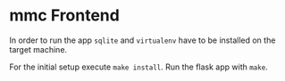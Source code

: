 # mmc Frontend

In order to run the app `sqlite` and `virtualenv` have to be installed on the target machine.

For the initial setup execute `make install`. Run the flask app with `make`.
